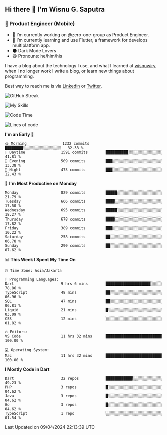 ## Hi there 👋 I'm Wisnu G. Saputra

### :mobile_phone_off: Product Engineer (Mobile)

- 🔭 I’m currently working on @zero-one-group as Product Engineer.
- 🌱 I’m currently learning and use Flutter, a framework for develops multiplatform app.
- 🌑 Dark Mode Lovers
- 😄 Pronouns: he/him/his

I have a blog about the technology I use, and what I learned at [wisnuwiry](https://wisnuwiry.space/), when I no longer work I write a blog, or learn new things about programming.

Best way to reach me is via [Linkedin](https://www.linkedin.com/in/wisnu-saputra/) or [Twitter](https://twitter.com/wisnuwiry).

![GitHub Streak](https://streak-stats.demolab.com?user=wisnuwiry&theme=dark&hide_border=true)

![My Skills](https://skillicons.dev/icons?i=dart,flutter,kotlin,swift,go,js,css,neovim,git,linux&perline=5)

<!--START_SECTION:waka-->
![Code Time](http://img.shields.io/badge/Code%20Time-1%2C174%20hrs%203%20mins-blue)

![Lines of code](https://img.shields.io/badge/From%20Hello%20World%20I%27ve%20Written-4.4%20million%20lines%20of%20code-blue)

**I'm an Early 🐤** 

```text
🌞 Morning                1232 commits        ████████░░░░░░░░░░░░░░░░░   32.38 % 
🌆 Daytime                1591 commits        ██████████░░░░░░░░░░░░░░░   41.81 % 
🌃 Evening                509 commits         ███░░░░░░░░░░░░░░░░░░░░░░   13.38 % 
🌙 Night                  473 commits         ███░░░░░░░░░░░░░░░░░░░░░░   12.43 % 
```
📅 **I'm Most Productive on Monday** 

```text
Monday                   829 commits         █████░░░░░░░░░░░░░░░░░░░░   21.79 % 
Tuesday                  666 commits         ████░░░░░░░░░░░░░░░░░░░░░   17.50 % 
Wednesday                695 commits         █████░░░░░░░░░░░░░░░░░░░░   18.27 % 
Thursday                 678 commits         ████░░░░░░░░░░░░░░░░░░░░░   17.82 % 
Friday                   389 commits         ███░░░░░░░░░░░░░░░░░░░░░░   10.22 % 
Saturday                 258 commits         ██░░░░░░░░░░░░░░░░░░░░░░░   06.78 % 
Sunday                   290 commits         ██░░░░░░░░░░░░░░░░░░░░░░░   07.62 % 
```


📊 **This Week I Spent My Time On** 

```text
🕑︎ Time Zone: Asia/Jakarta

💬 Programming Languages: 
Dart                     9 hrs 6 mins        ████████████████████░░░░░   78.86 % 
TypeScript               48 mins             ██░░░░░░░░░░░░░░░░░░░░░░░   06.96 % 
SQL                      47 mins             ██░░░░░░░░░░░░░░░░░░░░░░░   06.81 % 
Liquid                   21 mins             █░░░░░░░░░░░░░░░░░░░░░░░░   03.09 % 
CSS                      12 mins             ░░░░░░░░░░░░░░░░░░░░░░░░░   01.82 % 

🔥 Editors: 
VS Code                  11 hrs 32 mins      █████████████████████████   100.00 % 

💻 Operating System: 
Mac                      11 hrs 32 mins      █████████████████████████   100.00 % 
```

**I Mostly Code in Dart** 

```text
Dart                     32 repos            ████████████░░░░░░░░░░░░░   49.23 % 
PHP                      3 repos             █░░░░░░░░░░░░░░░░░░░░░░░░   04.62 % 
Java                     3 repos             █░░░░░░░░░░░░░░░░░░░░░░░░   04.62 % 
Go                       3 repos             █░░░░░░░░░░░░░░░░░░░░░░░░   04.62 % 
TypeScript               1 repo              ░░░░░░░░░░░░░░░░░░░░░░░░░   01.54 % 
```




 Last Updated on 09/04/2024 22:13:39 UTC
<!--END_SECTION:waka-->
